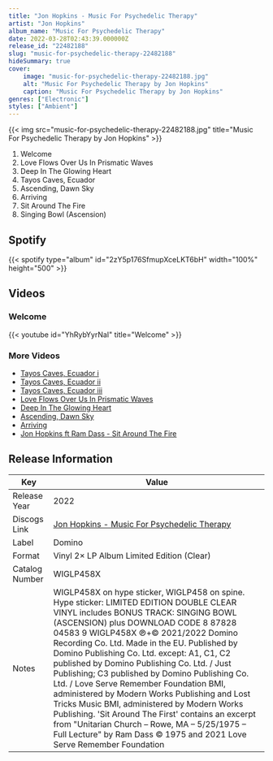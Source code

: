 ```yaml
---
title: "Jon Hopkins - Music For Psychedelic Therapy"
artist: "Jon Hopkins"
album_name: "Music For Psychedelic Therapy"
date: 2022-03-28T02:43:39.000000Z
release_id: "22482188"
slug: "music-for-psychedelic-therapy-22482188"
hideSummary: true
cover:
    image: "music-for-psychedelic-therapy-22482188.jpg"
    alt: "Music For Psychedelic Therapy by Jon Hopkins"
    caption: "Music For Psychedelic Therapy by Jon Hopkins"
genres: ["Electronic"]
styles: ["Ambient"]
---
```


{{< img src="music-for-psychedelic-therapy-22482188.jpg" title="Music For Psychedelic Therapy by Jon Hopkins" >}}

<!-- section break -->

1. Welcome
2. Love Flows Over Us In Prismatic Waves
3. Deep In The Glowing Heart
4. Tayos Caves, Ecuador
5. Ascending, Dawn Sky
6. Arriving
7. Sit Around The Fire
8. Singing Bowl (Ascension)

<!-- section break -->


## Spotify
{{< spotify type="album" id="2zY5p176SfmupXceLKT6bH" width="100%" height="500" >}}



## Videos
### Welcome
{{< youtube id="YhRybYyrNaI" title="Welcome" >}}<br>

### More Videos

- [Tayos Caves, Ecuador i](https://www.youtube.com/watch?v=fzZ9r6VdCfc)
- [Tayos Caves, Ecuador ii](https://www.youtube.com/watch?v=jm_Y1HL59VA)
- [Tayos Caves, Ecuador iii](https://www.youtube.com/watch?v=sg-VH5pl-Hs)
- [Love Flows Over Us In Prismatic Waves](https://www.youtube.com/watch?v=1JenmCSndX8)
- [Deep In The Glowing Heart](https://www.youtube.com/watch?v=3DfT7jd3bhg)
- [Ascending, Dawn Sky](https://www.youtube.com/watch?v=7TRUERogs4w)
- [Arriving](https://www.youtube.com/watch?v=R676FQ7Zi40)
- [Jon Hopkins ft  Ram Dass - Sit Around The Fire](https://www.youtube.com/watch?v=ect4lgWRZbQ)


## Release Information
|  Key           | Value                                                |
| ---------------| ---------------------------------------------------- |
| Release Year   | 2022                                   |
| Discogs Link   | [Jon Hopkins - Music For Psychedelic Therapy](https://www.discogs.com/release/22482188-Jon-Hopkins-Music-For-Psychedelic-Therapy) |
| Label          | Domino |
| Format         | Vinyl 2× LP Album Limited Edition (Clear) |
| Catalog Number | WIGLP458X |
| Notes | WIGLP458X on hype sticker, WIGLP458 on spine.  Hype sticker: LIMITED EDITION DOUBLE CLEAR VINYL includes BONUS TRACK: SINGING BOWL (ASCENSION) plus DOWNLOAD CODE 8 87828 04583 9 WIGLP458X  ℗+© 2021/2022 Domino Recording Co. Ltd. Made in the EU.  Published by Domino Publishing Co. Ltd. except: A1, C1, C2 published by Domino Publishing Co. Ltd. / Just Publishing; C3 published by Domino Publishing Co. Ltd. / Love Serve Remember Foundation BMI, administered by Modern Works Publishing and Lost Tricks Music BMI, administered by Modern Works Publishing.  'Sit Around The First' contains an excerpt from "Unitarian Church – Rowe, MA – 5/25/1975 – Full Lecture" by Ram Dass © 1975 and 2021 Love Serve Remember Foundation |